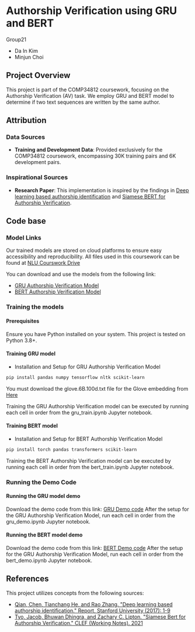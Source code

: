 # Authorship Verification using GRU and BERT

Group21
- Da In Kim
- Minjun Choi

## Project Overview
This project is part of the COMP34812 coursework, focusing on the Authorship Verification (AV) task. We employ GRU and BERT model to determine if two text sequences are written by the same author.

## Attribution
### Data Sources 
- **Training and Development Data**: Provided exclusively for the COMP34812 coursework, encompassing 30K training pairs and 6K development pairs.

### Inspirational Sources
- **Research Paper**: This implementation is inspired by the findings in [Deep learning based authorship identification](https://web.stanford.edu/class/archive/cs/cs224n/cs224n.1174/reports/2760185.pdf) and [Siamese BERT for Authorship Verification](http://ceur-ws.org/Vol-2936/paper-193.pdf).

## Code base

### Model Links
Our trained models are stored on cloud platforms to ensure easy accessibility and reproducibility. 
All files used in this coursework can be found at [NLU Courswork Drive](https://drive.google.com/drive/folders/1ftMmPac1U5CRPaPnI1JeFb1Tkt4_6Gs1?usp=drive_link)

You can download and use the models from the following link:
- [GRU Authorship Verification Model](https://drive.google.com/file/d/1zEJXRFZe2_wmbCekr_Vvbf-5jsZ5GOwB/view?usp=drive_link) 
- [BERT Authorship Verification Model](https://drive.google.com/file/d/1oRUNyWGEJNvp8yqb3xJxOA_5edK1Kyan/view?usp=drive_link) 

### Training the models
#### Prerequisites
Ensure you have Python installed on your system. This project is tested on Python 3.8+.

#### Training GRU model
- Installation and Setup for GRU Authorship Verification Model
```bash
pip install pandas numpy tensorflow nltk scikit-learn
```
You must download the glove.6B.100d.txt file for the Glove embedding from [Here](https://www.kaggle.com/datasets/sawarn69/glove6b100dtxt )

Training the GRU Authorship Verification model can be executed by running each cell in order from the gru_train.ipynb Jupyter notebook.



#### Training BERT model
- Installation and Setup for BERT Authorship Verification Model
```bash
pip install torch pandas transformers scikit-learn
```
Training the BERT Authorship Verification model can be executed by running each cell in order from the bert_train.ipynb Jupyter notebook.

### Running the Demo Code
#### Running the GRU model demo
Download the demo code from this link: [GRU Demo code](https://colab.research.google.com/drive/1W384BfEM1-e8MzlgaZ9GYK2eiZSnFKpE?ouid=112259803509344167274&usp=drive_link) 
After the setup for the GRU Authorship Verification Model, run each cell in order from the gru_demo.ipynb Jupyter notebook.

#### Running the BERT model demo
Download the demo code from this link: [BERT Demo code](https://drive.google.com/file/d/19Cx_vW4PAxFav6Q_rudF5_ZK9rE4QleD/view?usp=drive_link)
After the setup for the GRU Authorship Verification Model, run each cell in order from the bert_demo.ipynb Jupyter notebook.



## References
This project utilizes concepts from the following sources:
- [Qian, Chen, Tianchang He, and Rao Zhang. "Deep learning based authorship identification." Report, Stanford University (2017): 1-9](https://web.stanford.edu/class/archive/cs/cs224n/cs224n.1174/reports/2760185.pdf)
- [Tyo, Jacob, Bhuwan Dhingra, and Zachary C. Lipton. "Siamese Bert for Authorship Verification." CLEF (Working Notes). 2021](https://ceur-ws.org/Vol-2936/paper-193.pdf)

